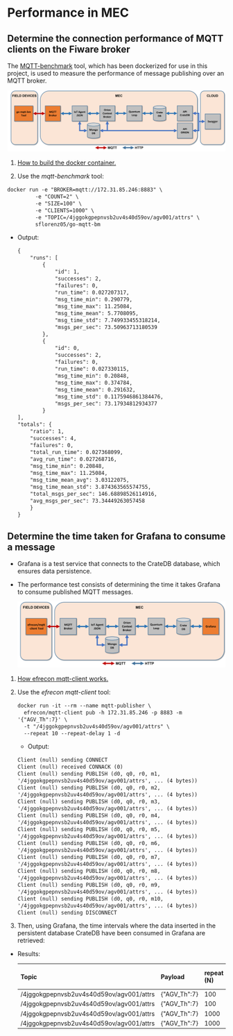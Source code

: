 # Performance in MEC

## Determine the connection performance of MQTT clients on the Fiware broker

The [MQTT-benchmark](https://github.com/krylovsk/mqtt-benchmark) tool, which has been dockerized for use in this project, is used to measure the performance of message publishing over an MQTT broker.

  ![go-mqtt-bm](./images/go-mqtt-bm.png)

1. [How to build the docker container.](../MQTT/go-mqtt-bm/README.md)

2. Use the *mqtt-benchmark* tool:

  ```console
  docker run -e "BROKER=mqtt://172.31.85.246:8883" \
           -e "COUNT=2" \
           -e "SIZE=100" \
           -e "CLIENTS=1000" \
           -e "TOPIC=/4jggokgpepnvsb2uv4s40d59ov/agv001/attrs" \
           sflorenz05/go-mqtt-bm
  ```

- Output:

    ```console
    {
        "runs": [
            {
                "id": 1,
                "successes": 2,
                "failures": 0,
                "run_time": 0.027207317,
                "msg_time_min": 0.290779,
                "msg_time_max": 11.25084,
                "msg_time_mean": 5.7708095,
                "msg_time_std": 7.749933455318214,
                "msgs_per_sec": 73.50963713180539
            },
            {
                "id": 0,
                "successes": 2,
                "failures": 0,
                "run_time": 0.027330115,
                "msg_time_min": 0.20848,
                "msg_time_max": 0.374784,
                "msg_time_mean": 0.291632,
                "msg_time_std": 0.1175946861384476,
                "msgs_per_sec": 73.17934812934377
            }
    ],
    "totals": {
        "ratio": 1,
        "successes": 4,
        "failures": 0,
        "total_run_time": 0.027368099,
        "avg_run_time": 0.027268716,
        "msg_time_min": 0.20848,
        "msg_time_max": 11.25084,
        "msg_time_mean_avg": 3.03122075,
        "msg_time_mean_std": 3.874363565574755,
        "total_msgs_per_sec": 146.68898526114916,
        "avg_msgs_per_sec": 73.34449263057458
        }
    }
    ```

## Determine the time taken for Grafana to consume a message

- Grafana is a test service that connects to the CrateDB database, which ensures data persistence.
- The performance test consists of determining the time it takes Grafana to consume published MQTT messages.

  ![go-mqtt-bm](./images/mqtt-client.png)

1. [How efrecon mqtt-client works.](../MQTT/efrecon-mqtt-client/README.md)
2. Use the *efrecon mqtt-client* tool:

    ```console
    docker run -it --rm --name mqtt-publisher \
      efrecon/mqtt-client pub -h 172.31.85.246 -p 8883 -m '{"AGV_Th":7}' \
      -t "/4jggokgpepnvsb2uv4s40d59ov/agv001/attrs" \
      --repeat 10 --repeat-delay 1 -d
    ```

     - Output:

      ```console
      Client (null) sending CONNECT
      Client (null) received CONNACK (0)
      Client (null) sending PUBLISH (d0, q0, r0, m1, '/4jggokgpepnvsb2uv4s40d59ov/agv001/attrs', ... (4 bytes))
      Client (null) sending PUBLISH (d0, q0, r0, m2, '/4jggokgpepnvsb2uv4s40d59ov/agv001/attrs', ... (4 bytes))
      Client (null) sending PUBLISH (d0, q0, r0, m3, '/4jggokgpepnvsb2uv4s40d59ov/agv001/attrs', ... (4 bytes))
      Client (null) sending PUBLISH (d0, q0, r0, m4, '/4jggokgpepnvsb2uv4s40d59ov/agv001/attrs', ... (4 bytes))
      Client (null) sending PUBLISH (d0, q0, r0, m5, '/4jggokgpepnvsb2uv4s40d59ov/agv001/attrs', ... (4 bytes))
      Client (null) sending PUBLISH (d0, q0, r0, m6, '/4jggokgpepnvsb2uv4s40d59ov/agv001/attrs', ... (4 bytes))
      Client (null) sending PUBLISH (d0, q0, r0, m7, '/4jggokgpepnvsb2uv4s40d59ov/agv001/attrs', ... (4 bytes))
      Client (null) sending PUBLISH (d0, q0, r0, m8, '/4jggokgpepnvsb2uv4s40d59ov/agv001/attrs', ... (4 bytes))
      Client (null) sending PUBLISH (d0, q0, r0, m9, '/4jggokgpepnvsb2uv4s40d59ov/agv001/attrs', ... (4 bytes))
      Client (null) sending PUBLISH (d0, q0, r0, m10, '/4jggokgpepnvsb2uv4s40d59ov/agv001/attrs', ... (4 bytes))
      Client (null) sending DISCONNECT
      ```

3. Then, using Grafana, the time intervals where the data inserted in the persistent database CrateDB have been consumed in Grafana are retrieved:

- Results:

    | Topic                                          | Payload | repeat (N) | repeat-delay (s) | Expected_time (s) | t0       | tf       | tf-t0(min) | tf-t0(s) |
    |------------------------------------------------|---------|------------|------------------|-------------------|----------|----------|------------|----------|
    | /4jggokgpepnvsb2uv4s40d59ov/agv001/attrs | {"AGV_Th":7}   | 100        | 0.5              | 50                | 00:43:19 | 00:44:09 | 00:00:50   | 50       |
    | /4jggokgpepnvsb2uv4s40d59ov/agv001/attrs | {"AGV_Th":7}   | 100        | 1                | 100               | 00:56:40 | 00:58:20 | 00:01:40   | 100      |
    | /4jggokgpepnvsb2uv4s40d59ov/agv001/attrs | {"AGV_Th":7}   | 1000       | 0.5              | 500               | 01:05:45 | 01:14:24 | 00:08:39   | 519      |
    | /4jggokgpepnvsb2uv4s40d59ov/agv001/attrs | {"AGV_Th":7}   | 1000       | 1                | 1000              | 01:20:59 | 01:37:47 | 00:16:48   | 1008     |